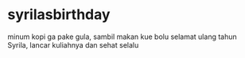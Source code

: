 # syrilasbirthday
minum kopi ga pake gula,
sambil makan kue bolu
selamat ulang tahun Syrila,
lancar kuliahnya dan sehat selalu
